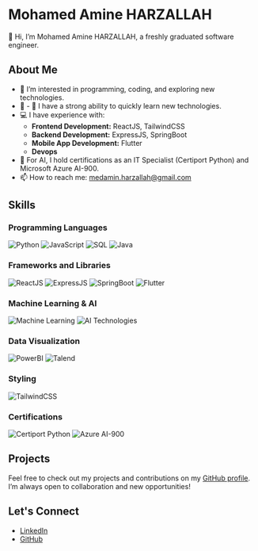 # Mohamed Amine HARZALLAH

👋 Hi, I’m Mohamed Amine HARZALLAH, a freshly graduated software engineer.

## About Me

- 👀 I’m interested in programming, coding, and exploring new technologies.
- 🌱 - 🌱 I have a strong ability to quickly learn new technologies.
- 💻 I have experience with:
  - **Frontend Development:** ReactJS, TailwindCSS
  - **Backend Development:** ExpressJS, SpringBoot
  - **Mobile App Development:** Flutter
  - **Devops**
- 🤖 For AI, I hold certifications as an IT Specialist (Certiport Python) and Microsoft Azure AI-900.
- 📫 How to reach me: [medamin.harzallah@gmail.com](mailto:medamin.harzallah@gmail.com)

## Skills

### Programming Languages
![Python](https://img.shields.io/badge/Python-3776AB?style=for-the-badge&logo=python&logoColor=white)
![JavaScript](https://img.shields.io/badge/JavaScript-F7DF1E?style=for-the-badge&logo=javascript&logoColor=black)
![SQL](https://img.shields.io/badge/SQL-003B57?style=for-the-badge&logo=postgresql&logoColor=white)
![Java](https://img.shields.io/badge/Java-007396?style=for-the-badge&logo=java&logoColor=white)

### Frameworks and Libraries
![ReactJS](https://img.shields.io/badge/ReactJS-61DAFB?style=for-the-badge&logo=react&logoColor=black)
![ExpressJS](https://img.shields.io/badge/ExpressJS-000000?style=for-the-badge&logo=express&logoColor=white)
![SpringBoot](https://img.shields.io/badge/SpringBoot-6DB33F?style=for-the-badge&logo=springboot&logoColor=white)
![Flutter](https://img.shields.io/badge/Flutter-02569B?style=for-the-badge&logo=flutter&logoColor=white)

### Machine Learning & AI
![Machine Learning](https://img.shields.io/badge/Machine%20Learning-FF6F00?style=for-the-badge&logo=tensorflow&logoColor=white)
![AI Technologies](https://img.shields.io/badge/AI%20Technologies-00ADEF?style=for-the-badge&logo=opencv&logoColor=white)

### Data Visualization
![PowerBI](https://img.shields.io/badge/PowerBI-F2C811?style=for-the-badge&logo=powerbi&logoColor=black)
![Talend](https://img.shields.io/badge/Talend-FF6D70?style=for-the-badge&logo=talend&logoColor=white)

### Styling
![TailwindCSS](https://img.shields.io/badge/TailwindCSS-38B2AC?style=for-the-badge&logo=tailwind-css&logoColor=white)

### Certifications
![Certiport Python](https://img.shields.io/badge/IT%20Specialist%20Certiport-Python-3776AB?style=for-the-badge&logo=python&logoColor=white)
![Azure AI-900](https://img.shields.io/badge/Microsoft%20Azure%20AI--900-0089D6?style=for-the-badge&logo=microsoft-azure&logoColor=white)

## Projects

Feel free to check out my projects and contributions on my [GitHub profile](https://github.com/aminehz). I’m always open to collaboration and new opportunities!

## Let's Connect

- [LinkedIn](https://www.linkedin.com/in/mohamed-amine-harzallah-8a36911b5/)
- [GitHub](https://github.com/aminehz)

<!---
aminehz/aminehz is a ✨ special ✨ repository because its `README.md` (this file) appears on your GitHub profile.
You can click the Preview link to take a look at your changes.
--->
